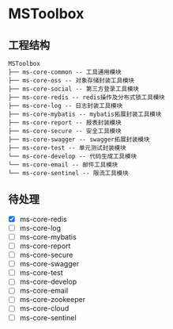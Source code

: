 # MSToolbox

## 工程结构
``` 
MSToolbox
├── ms-core-common -- 工具通用模块
├── ms-core-oss -- 对象存储封装工具模块
├── ms-core-social -- 第三方登录工具模块
├── ms-core-redis -- redis操作及分布式锁工具模块
├── ms-core-log -- 日志封装工具模块 
├── ms-core-mybatis -- mybatis拓展封装工具模块 
├── ms-core-report -- 报表封装模块 
├── ms-core-secure -- 安全工具模块
├── ms-core-swagger -- swagger拓展封装模块 
├── ms-core-test -- 单元测试封装模块  
└── ms-core-develop -- 代码生成工具模块 
└── ms-core-email -- 邮件工具模块 
└── ms-core-sentinel -- 限流工具模块 
```

## 待处理
- [x] ms-core-redis
- [ ] ms-core-log 
- [ ] ms-core-mybatis 
- [ ] ms-core-report 
- [ ] ms-core-secure 
- [ ] ms-core-swagger 
- [ ] ms-core-test 
- [ ] ms-core-develop 
- [ ] ms-core-email 
- [ ] ms-core-zookeeper 
- [ ] ms-core-cloud 
- [ ] ms-core-sentinel 